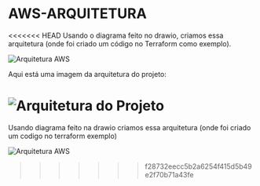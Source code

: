 # AWS-ARQUITETURA
<<<<<<< HEAD
Usando o diagrama feito no drawio, criamos essa arquitetura (onde foi criado um código no Terraform como exemplo).

![Arquitetura AWS](assets/161225187/b508235d-5819-4a71-a307-dfa8a4150278)

Aqui está uma imagem da arquitetura do projeto:

![Arquitetura do Projeto](arquitetura.png)
=======
Usando diagrama feito na drawio criamos essa arquitetura (onde foi criado um codigo no terraform exemplo)

![Arquitetura AWS](https://github.com/Lopeswaprojetos/aws-arquitetura/assets/161225187/db855d9b-720a-43e2-9437-da55046660eb)
>>>>>>> f28732eecc5b2a6254f415d5b49e2f70b71a43fe
